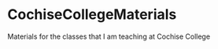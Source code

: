 CochiseCollegeMaterials
=======================

Materials for the classes that I am teaching at Cochise College
